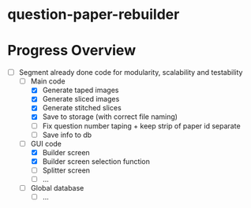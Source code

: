 # question-paper-rebuilder

# Progress Overview

- [ ] Segment already done code for modularity, scalability and testability
    - [ ] Main code
        - [x] Generate taped images
        - [x] Generate sliced images
        - [x] Generate stitched slices
        - [x] Save to storage (with correct file naming)
        - [ ] Fix question number taping + keep strip of paper id separate
        - [ ] Save info to db
    - [ ] GUI code
        - [x] Builder screen
        - [x] Builder screen selection function
        - [ ] Splitter screen
        - [ ] ...
    - [ ] Global database
        - [ ] ...